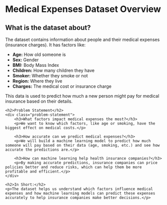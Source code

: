 <h1>Medical Expenses Dataset Overview</h1>
    <h2>What is the dataset about?</h2>
    <p>The dataset contains information about people and their medical expenses (insurance charges). It has factors like:</p>
    <ul>
        <li><strong>Age:</strong> How old someone is</li>
        <li><strong>Sex:</strong> Gender</li>
        <li><strong>BMI:</strong> Body Mass Index</li>
        <li><strong>Children:</strong> How many children they have</li>
        <li><strong>Smoker:</strong> Whether they smoke or not</li>
        <li><strong>Region:</strong> Where they live</li>
        <li><strong>Charges:</strong> The medical cost or insurance charge</li>
    </ul>
    <p>This data is used to predict how much a new person might pay for medical insurance based on their details.</p>

    <h2>Problem Statement</h2>
    <div class="problem-statement">
        <h3>What factors impact medical expenses the most?</h3>
        <p>We want to know which factors, like age or smoking, have the biggest effect on medical costs.</p>

        <h3>How accurate can we predict medical expenses?</h3>
        <p>We will build a machine learning model to predict how much someone will pay based on their data (age, smoking, etc.) and see how accurate the predictions are.</p>

        <h3>How can machine learning help health insurance companies?</h3>
        <p>By making accurate predictions, insurance companies can price policies better and reduce risks, which can help them be more profitable and efficient.</p>
    </div>

    <h2>In Short:</h2>
    <p>The dataset helps us understand which factors influence medical expenses and how machine learning models can predict these expenses accurately to help insurance companies make better decisions.</p>
